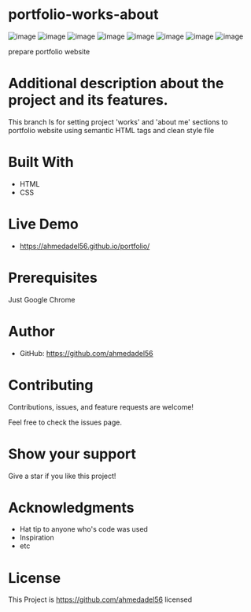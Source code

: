 # portfolio-works-about
![image](https://user-images.githubusercontent.com/43178495/129448054-42ad8d4e-352e-47b5-8d0b-5c4db79bd899.png)
![image](https://user-images.githubusercontent.com/43178495/129448076-f776b3ae-386b-4f62-9b82-ca3122641f9a.png)
![image](https://user-images.githubusercontent.com/43178495/129448099-faea2136-2cd7-4b2d-8d21-8c736851f1b6.png)
![image](https://user-images.githubusercontent.com/43178495/129448114-4ab46529-322e-4792-b64f-34773130c2a5.png)
![image](https://user-images.githubusercontent.com/43178495/129448135-eabc50ee-a3f9-467b-94cb-20b195204f71.png)
![image](https://user-images.githubusercontent.com/43178495/129448296-84b41f99-680d-48cd-aabf-a7b2f3b645a2.png)
![image](https://user-images.githubusercontent.com/43178495/130681365-6f0d08a1-7791-478b-b981-ec91a0fdc333.png)
![image](https://user-images.githubusercontent.com/43178495/130681453-2fa46908-832d-4d2f-90de-a3d394fec729.png)


prepare portfolio website
# Additional description about the project and its features.

This branch  Is for setting project 'works' and 'about me' sections to portfolio website using semantic HTML tags and clean style file

# Built With
* HTML
* CSS

# Live Demo
* https://ahmedadel56.github.io/portfolio/
# Prerequisites
Just Google Chrome

# Author
* GitHub: https://github.com/ahmedadel56

# Contributing
Contributions, issues, and feature requests are welcome!

Feel free to check the issues page.

# Show your support
Give a star if you like this project!

# Acknowledgments
* Hat tip to anyone who's code was used
* Inspiration
* etc

# License
This Project is https://github.com/ahmedadel56 licensed 
